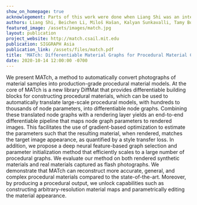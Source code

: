 ```yaml
---
show_on_homepage: true
acknowlegement: Parts of this work were done when Liang Shi was an intern at Adobe Research. This work is partially supported by the U.S. National Science Foundation (NSF) grant IIS-1815585. We thank Guo et al.[2019] for several PyTorch routines and discussions. We also thank Holly Rushmeier, Julie Dorsey and Yiwei Hu for sharing their SIGGRAPHAsia 2019 implementation.
authors: Liang Shi, Beichen Li, Miloš Hašan, Kalyan Sunkavalli, Tamy Boubekeur, Radomír Měch, Wojciech Matusik
featured_image: /assets/images/match.jpg
layout: publication
project_website: http://match.csail.mit.edu
publication: SIGGRAPH Asia
publication_link: /assets/files/match.pdf
title: 'MATch: Differentiable Material Graphs for Procedural Material Capture'
date: 2020-10-14 12:00:00 -0700
---
```


We present MATch, a method to automatically convert photographs of material samples into production-grade procedural material models. At the core of MATch is a new library DiffMat that provides differentiable building blocks for constructing procedural materials, which can be used to automatically translate large-scale procedural models, with hundreds to thousands of node parameters, into differentiable node graphs. Combining these translated node graphs with a rendering layer yields an end-to-end differentiable pipeline that maps node graph parameters to rendered images. This facilitates the use of gradient-based optimization to estimate the parameters such that the resulting material, when rendered, matches the target image appearance, as quantified by a style transfer loss. In addition, we propose a deep neural feature-based graph selection and parameter initialization method that efficiently scales to a large number of procedural graphs. We evaluate our method on both rendered synthetic materials and real materials captured as flash photographs. We demonstrate that MATch can reconstruct more accurate, general, and complex procedural materials compared to the state-of-the-art. Moreover, by producing a procedural output, we unlock capabilities such as constructing arbitrary-resolution material maps and parametrically editing the material appearance.